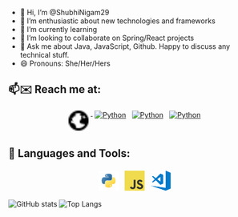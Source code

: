 - 👋 Hi, I’m @ShubhiNigam29
- 👀 I’m enthusiastic about new technologies and frameworks
- 🌱 I’m currently learning 
- 💞️ I’m looking to collaborate on Spring/React projects
- 💬 Ask me about Java, JavaScript, Github. Happy to discuss any technical stuff.
- 😄 Pronouns: She/Her/Hers

## 📫✉️ Reach me at:

<p align="center">
 <a href="https://github.com/ShubhiNigam29" target="_blank" rel="noopener noreferrer"> <img src="https://raw.githubusercontent.com/iconic/open-iconic/master/svg/globe.svg" alt="Python" height="40" style="vertical-align:top; margin:4px"> </a>
 <a href="https://www.linkedin.com/in/shubhi-nigam-942864167/" target="_blank" rel="noopener noreferrer"> <img src="https://cdn.jsdelivr.net/npm/simple-icons@v3/icons/linkedin.svg" alt="Python" height="40" style="vertical-align:top; margin:4px"></a>
 <a href="mailto:shubhinigam29@gmail.com"> <img src="https://cdn.jsdelivr.net/npm/simple-icons@v3/icons/gmail.svg" alt="Python" height="40" style="vertical-align:top; margin:4px"></a>
 <a href="https://www.facebook.com/shubhi.nigam.1840/"> <img src="https://www.svgrepo.com/show/146058/facebook.svg" alt="Python" height="40" style="vertical-align:top; margin:4px"></a>
</p>

## 🧰 Languages and Tools:
<p align="center">
<img src="https://raw.githubusercontent.com/github/explore/80688e429a7d4ef2fca1e82350fe8e3517d3494d/topics/python/python.png" alt="Python" height="40" style="vertical-align:top; margin:4px">
<img src="https://raw.githubusercontent.com/github/explore/80688e429a7d4ef2fca1e82350fe8e3517d3494d/topics/javascript/javascript.png" alt="Javascript" height="40" style="vertical-align:top; margin:4px">
<img src="https://raw.githubusercontent.com/github/explore/80688e429a7d4ef2fca1e82350fe8e3517d3494d/topics/visual-studio-code/visual-studio-code.png" alt="VS Code" height="40" style="vertical-align:top; margin:4px">
</p>

![GitHub stats](https://github-readme-stats.vercel.app/api?username=ShubhiNigam29&show_icons=true&theme=tokyonight)
![Top Langs](https://github-readme-stats.vercel.app/api/top-langs/?username=ShubhiNigam29&theme=tokyonight)

<!---
ShubhiNigam29/ShubhiNigam29 is a ✨ special ✨ repository because its `README.md` (this file) appears on your GitHub profile.
You can click the Preview link to take a look at your changes.
--->
